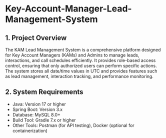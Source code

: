 # Key-Account-Manager-Lead-Management-System

## 1. Project Overview

The KAM Lead Management System is a comprehensive platform designed for Key Account Managers (KAMs) and Admins to manage leads, interactions, and call schedules efficiently. It provides role-based access control, ensuring that only authorized users can perform specific actions. The system stores all date/time values in UTC and provides features such as lead management, interaction tracking, and performance monitoring.

## 2. System Requirements

- Java: Version 17 or higher
- Spring Boot: Version 3.x
- Database: MySQL 8.0+
- Build Tool: Gradle 7.x or higher
- Other Tools: Postman (for API testing), Docker (optional for containerization)
